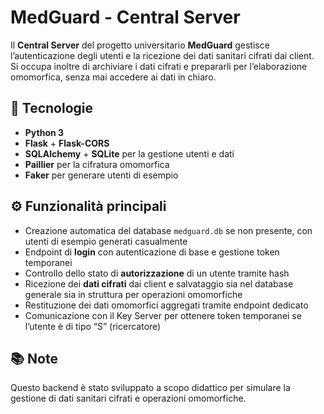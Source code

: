 # MedGuard - Central Server

Il **Central Server** del progetto universitario **MedGuard** gestisce l’autenticazione degli utenti e la ricezione dei dati sanitari cifrati dai client.  
Si occupa inoltre di archiviare i dati cifrati e prepararli per l’elaborazione omomorfica, senza mai accedere ai dati in chiaro.

## 🚀 Tecnologie
- **Python 3**
- **Flask** + **Flask-CORS**
- **SQLAlchemy** + **SQLite** per la gestione utenti e dati
- **Paillier** per la cifratura omomorfica
- **Faker** per generare utenti di esempio

## ⚙️ Funzionalità principali

- Creazione automatica del database `medguard.db` se non presente, con utenti di esempio generati casualmente  
- Endpoint di **login** con autenticazione di base e gestione token temporanei  
- Controllo dello stato di **autorizzazione** di un utente tramite hash  
- Ricezione dei **dati cifrati** dai client e salvataggio sia nel database generale sia in struttura per operazioni omomorfiche  
- Restituzione dei dati omomorfici aggregati tramite endpoint dedicato  
- Comunicazione con il Key Server per ottenere token temporanei se l’utente è di tipo “S” (ricercatore)

## 📚 Note
Questo backend è stato sviluppato a scopo didattico per simulare la gestione di dati sanitari cifrati e operazioni omomorfiche.
